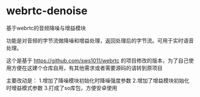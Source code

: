 # webrtc-denoise
基于webrtc的音频降噪与增益模块

功能是对音频的字节流做降噪和增益处理，返回处理后的字节流。可用于实时语音处理。

这个是基于 https://github.com/sws1011/webrtc 的项目修改的版本，为了自己使用方便在这建个仓库自用，有其他需求或者需要源码的请转到原项目

主要改动是：
 1.增加了降噪模块初始化时降噪强度参数
 2.增加了增益模块初始化时增益模式参数
 3.打成了so库包，方便安卓使用
